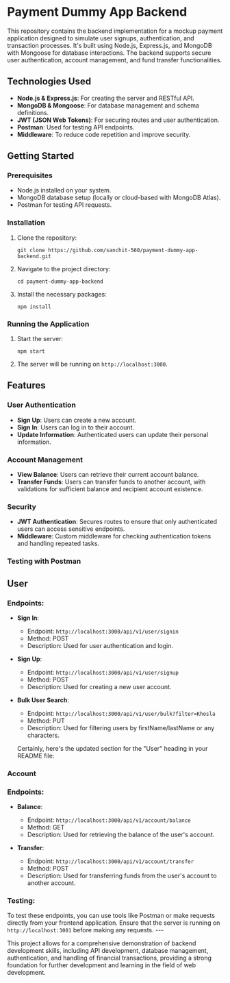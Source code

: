 # Payment Dummy App Backend

This repository contains the backend implementation for a mockup payment application designed to simulate user signups, authentication, and transaction processes. It's built using Node.js, Express.js, and MongoDB with Mongoose for database interactions. The backend supports secure user authentication, account management, and fund transfer functionalities.

## Technologies Used

- **Node.js & Express.js**: For creating the server and RESTful API.
- **MongoDB & Mongoose**: For database management and schema definitions.
- **JWT (JSON Web Tokens)**: For securing routes and user authentication.
- **Postman**: Used for testing API endpoints.
- **Middleware**: To reduce code repetition and improve security.

## Getting Started

### Prerequisites

- Node.js installed on your system.
- MongoDB database setup (locally or cloud-based with MongoDB Atlas).
- Postman for testing API requests.

### Installation

1. Clone the repository:
   ```
   git clone https://github.com/sanchit-560/payment-dummy-app-backend.git
   ```
2. Navigate to the project directory:
   ```
   cd payment-dummy-app-backend
   ```
3. Install the necessary packages:
   ```
   npm install
   ```

### Running the Application

1. Start the server:
   ```
   npm start
   ```
2. The server will be running on `http://localhost:3000`.

## Features

### User Authentication

- **Sign Up**: Users can create a new account.
- **Sign In**: Users can log in to their account.
- **Update Information**: Authenticated users can update their personal information.

### Account Management

- **View Balance**: Users can retrieve their current account balance.
- **Transfer Funds**: Users can transfer funds to another account, with validations for sufficient balance and recipient account existence.

### Security

- **JWT Authentication**: Secures routes to ensure that only authenticated users can access sensitive endpoints.
- **Middleware**: Custom middleware for checking authentication tokens and handling repeated tasks.

### Testing with Postman


## User

### Endpoints:

- **Sign In**: 
  - Endpoint: `http://localhost:3000/api/v1/user/signin`
  - Method: POST
  - Description: Used for user authentication and login.
  
- **Sign Up**:
  - Endpoint: `http://localhost:3000/api/v1/user/signup`
  - Method: POST
  - Description: Used for creating a new user account.

- **Bulk User Search**:
  - Endpoint: `http://localhost:3000/api/v1/user/bulk?filter=Khosla`
  - Method: PUT
  - Description: Used for filtering users by firstName/lastName or any characters.
 
  Certainly, here's the updated section for the "User" heading in your README file:

### Account

### Endpoints:

- **Balance**:
  - Endpoint: `http://localhost:3000/api/v1/account/balance`
  - Method: GET
  - Description: Used for retrieving the balance of the user's account.

- **Transfer**:
  - Endpoint: `http://localhost:3000/api/v1/account/transfer`
  - Method: POST
  - Description: Used for transferring funds from the user's account to another account.

### Testing:
To test these endpoints, you can use tools like Postman or make requests directly from your frontend application. Ensure that the server is running on `http://localhost:3001` before making any requests. ---

This project allows for a comprehensive demonstration of backend development skills, including API development, database management, authentication, and handling of financial transactions, providing a strong foundation for further development and learning in the field of web development.
